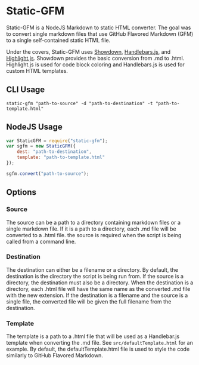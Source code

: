 # Static-GFM

Static-GFM is a NodeJS Markdown to static HTML converter.
The goal was to convert single markdown files that use GitHub Flavored Markdown (GFM) to a single self-contained static HTML file.

Under the covers, Static-GFM uses [Showdown](https://github.com/showdownjs/showdown), [Handlebars.js](https://github.com/wycats/handlebars.js/), and [Highlight.js](https://github.com/highlightjs/highlight.js). Showdown provides the basic conversion from .md to .html. Highlight.js is used for code block coloring and Handlebars.js is used for custom HTML templates.

## CLI Usage

`static-gfm "path-to-source" -d "path-to-destination" -t "path-to-template.html"`

## NodeJS Usage

```js
var StaticGFM = require("static-gfm");
var sgfm = new StaticGFM({
    dest: "path-to-destination",
    template: "path-to-template.html"
});

sgfm.convert("path-to-source");
```

## Options

### Source

The source can be a path to a directory containing markdown files or a single markdown file.
If it is a path to a directory, each .md file will be converted to a .html file.
the source is required when the script is being called from a command line.

### Destination

The destination can either be a filename or a directory.
By default, the destination is the directory the script is being run from.
If the source is a directory, the destination must also be a directory.
When the destination is a directory, each .html file will have the same name as the converted .md file with the new extension.
If the destination is a filename and the source is a single file, the converted file will be given the full filename from the destination.

### Template

The template is a path to a .html file that will be used as a Handlebar.js template when converting the .md file.
See `src/defaultTemplate.html` for an example.
By default, the defaultTemplate.html file is used to style the code similarly to GitHub Flavored Markdown.